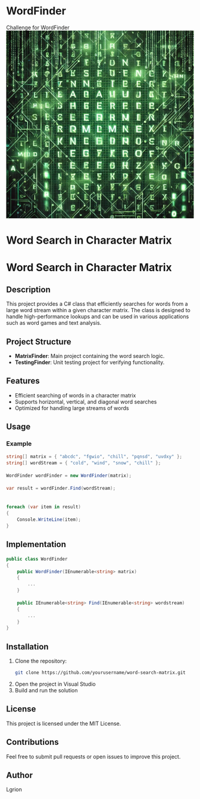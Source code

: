 # WordFinder
Challenge for WordFinder
![Diagrama del WordFinder de Expresión](backgroung.png)

# Word Search in Character Matrix
# Word Search in Character Matrix

## Description
This project provides a C# class that efficiently searches for words from a large word stream within a given character matrix. The class is designed to handle high-performance lookups and can be used in various applications such as word games and text analysis.

## Project Structure
- **MatrixFinder**: Main project containing the word search logic.
- **TestingFinder**: Unit testing project for verifying functionality.

## Features
- Efficient searching of words in a character matrix
- Supports horizontal, vertical, and diagonal word searches
- Optimized for handling large streams of words

## Usage
### Example
```csharp
string[] matrix = { "abcdc", "fgwio", "chill", "pqnsd", "uvdxy" };
string[] wordStream = { "cold", "wind", "snow", "chill" };

WordFinder wordFinder = new WordFinder(matrix);

var result = wordFinder.Find(wordStream);


foreach (var item in result)
{
    Console.WriteLine(item);
}

```

## Implementation
```csharp
public class WordFinder
{
    public WordFinder(IEnumerable<string> matrix)
    {
        ...
    }

    public IEnumerable<string> Find(IEnumerable<string> wordstream)
    {
        ...
    }
}
```

## Installation
1. Clone the repository:
   ```sh
   git clone https://github.com/yourusername/word-search-matrix.git
   ```
2. Open the project in Visual Studio
3. Build and run the solution

## License
This project is licensed under the MIT License.

## Contributions
Feel free to submit pull requests or open issues to improve this project.

## Author
Lgrion


